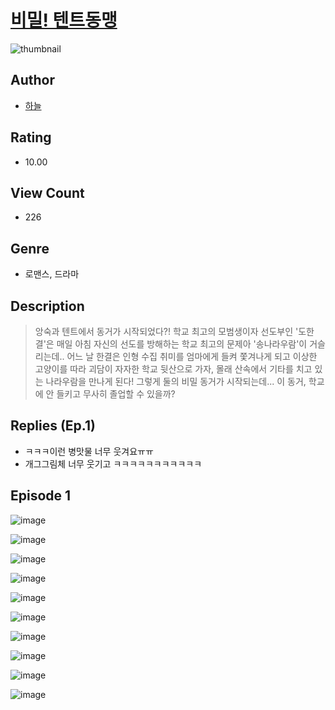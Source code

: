 # [비밀! 텐트동맹](https://comic.naver.com/challenge/list?titleId=810476)
![thumbnail](https://image-comic.pstatic.net/user_contents_data/challenge_comic/2023/05/23/364146/upload_3689399400900551993_480x623.jpeg)

## Author
- [하늘](https://comic.naver.com/artistTitle?id=364146)

## Rating
- 10.00

## View Count
- 226

## Genre
- 로맨스, 드라마

## Description
> 앙숙과 텐트에서 동거가 시작되었다?! 학교 최고의 모범생이자 선도부인 '도한결'은 매일 아침 자신의 선도를 방해하는 학교 최고의 문제아 '송나라우람'이 거슬리는데.. 어느 날 한결은 인형 수집 취미를 엄마에게 들켜 쫓겨나게 되고 이상한 고양이를 따라 괴담이 자자한 학교 뒷산으로 가자, 몰래 산속에서 기타를 치고 있는 나라우람을 만나게 된다! 그렇게 둘의 비밀 동거가 시작되는데... 이 동거, 학교에 안 들키고 무사히 졸업할 수 있을까?

## Replies (Ep.1)
- ㅋㅋㅋ이런 병맛물 너무 웃겨요ㅠㅠ
- 개그그림체 너무 웃기고 ㅋㅋㅋㅋㅋㅋㅋㅋㅋㅋㅋ

## Episode 1
![image](https://image-comic.pstatic.net/user_contents_data/challenge_comic/2023/05/23/364146/upload_7220455696111842658.jpeg)

![image](https://image-comic.pstatic.net/user_contents_data/challenge_comic/2023/05/23/364146/upload_3774634628962464565.jpeg)

![image](https://image-comic.pstatic.net/user_contents_data/challenge_comic/2023/05/23/364146/upload_3617909172850734947.jpeg)

![image](https://image-comic.pstatic.net/user_contents_data/challenge_comic/2023/05/23/364146/upload_3991655349189357618.jpeg)

![image](https://image-comic.pstatic.net/user_contents_data/challenge_comic/2023/05/23/364146/upload_3904963058672756066.jpeg)

![image](https://image-comic.pstatic.net/user_contents_data/challenge_comic/2023/05/23/364146/upload_3559312886770065761.jpeg)

![image](https://image-comic.pstatic.net/user_contents_data/challenge_comic/2023/05/23/364146/upload_7378363355716005939.jpeg)

![image](https://image-comic.pstatic.net/user_contents_data/challenge_comic/2023/05/23/364146/upload_7016945976497157173.jpeg)

![image](https://image-comic.pstatic.net/user_contents_data/challenge_comic/2023/05/23/364146/upload_4050204120114030135.jpeg)

![image](https://image-comic.pstatic.net/user_contents_data/challenge_comic/2023/05/23/364146/upload_7004334599735294005.jpeg)
